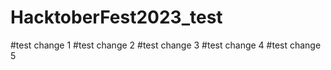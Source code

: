 # HacktoberFest2023_test

#test change 1
#test change 2
#test change 3
#test change 4
#test change 5

